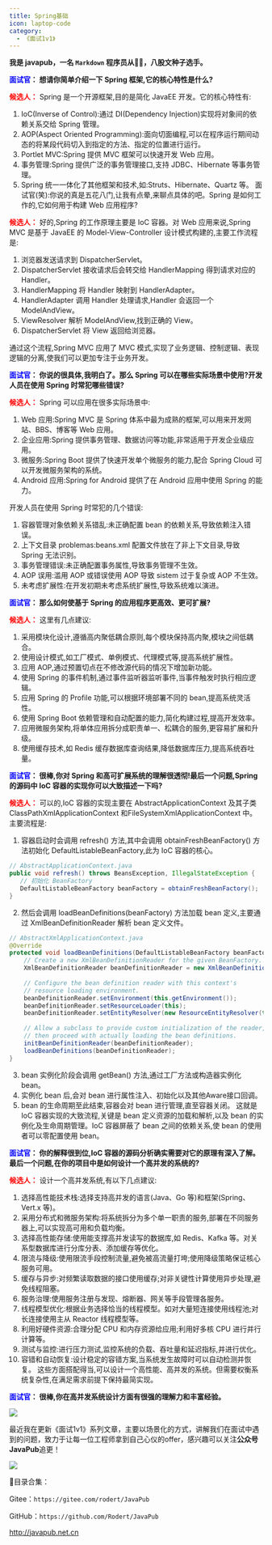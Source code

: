 ```yaml
---
title: Spring基础
icon: laptop-code
category:
  - 《面试1v1》
---
```






**我是 javapub，一名 `Markdown` 程序员从👨‍💻，八股文种子选手。**





**<font color=blue>面试官</font>： 想请你简单介绍一下 Spring 框架,它的核心特性是什么?**

**<font color=red>候选人：</font>** Spring 是一个开源框架,目的是简化 JavaEE 开发。它的核心特性有:

1. IoC(Inverse of Control):通过 DI(Dependency Injection)实现将对象间的依赖关系交给 Spring 管理。
2. AOP(Aspect Oriented Programming):面向切面编程,可以在程序运行期间动态的将某段代码切入到指定的方法、指定的位置进行运行。
3. Portlet MVC:Spring 提供 MVC 框架可以快速开发 Web 应用。
4. 事务管理:Spring 提供广泛的事务管理接口,支持 JDBC、Hibernate 等事务管理。
5. Spring 统一一体化了其他框架和技术,如:Struts、Hibernate、Quartz 等。
面试官(笑):你说的真是五花八门,让我有点晕,来聊点具体的吧。Spring 是如何工作的,它如何用于构建 Web 应用程序? 

**<font color=red>候选人：</font>** 好的,Spring 的工作原理主要是 IoC 容器。对 Web 应用来说,Spring MVC 是基于 JavaEE 的 Model-View-Controller 设计模式构建的,主要工作流程是:

1. 浏览器发送请求到 DispatcherServlet。
2. DispatcherServlet 接收请求后会转交给 HandlerMapping 得到请求对应的 Handler。
3. HandlerMapping 将 Handler 映射到 HandlerAdapter。
4. HandlerAdapter 调用 Handler 处理请求,Handler 会返回一个 ModelAndView。
5. ViewResolver 解析 ModelAndView,找到正确的 View。
6. DispatcherServlet 将 View 返回给浏览器。

通过这个流程,Spring MVC 应用了 MVC 模式,实现了业务逻辑、控制逻辑、表现逻辑的分离,使我们可以更加专注于业务开发。

**<font color=blue>面试官</font>： 你说的很具体,我明白了。那么 Spring 可以在哪些实际场景中使用?开发人员在使用 Spring 时常犯哪些错误?**


**<font color=red>候选人：</font>** Spring 可以应用在很多实际场景中:

1. Web 应用:Spring MVC 是 Spring 体系中最为成熟的框架,可以用来开发网站、BBS、博客等 Web 应用。
2. 企业应用:Spring 提供事务管理、数据访问等功能,非常适用于开发企业级应用。
3. 微服务:Spring Boot 提供了快速开发单个微服务的能力,配合 Spring Cloud 可以开发微服务架构的系统。
4. Android 应用:Spring for Android 提供了在 Android 应用中使用 Spring 的能力。

开发人员在使用 Spring 时常犯的几个错误:

1. 容器管理对象依赖关系错乱:未正确配置 bean 的依赖关系,导致依赖注入错误。
2. 上下文目录 problemas:beans.xml 配置文件放在了非上下文目录,导致 Spring 无法识别。
3. 事务管理错误:未正确配置事务属性,导致事务管理不生效。 
4. AOP 误用:滥用 AOP 或错误使用 AOP 导致 sistem 过于复杂或 AOP 不生效。
5. 未考虑扩展性:在开发初期未考虑系统扩展性,导致系统难以演进。

**<font color=blue>面试官</font>： 那么如何使基于 Spring 的应用程序更高效、更可扩展?**

**<font color=red>候选人：</font>** 这里有几点建议:

1. 采用模块化设计,遵循高内聚低耦合原则,每个模块保持高内聚,模块之间低耦合。
2. 使用设计模式,如工厂模式、单例模式、代理模式等,提高系统扩展性。
3. 应用 AOP,通过预置切点在不修改源代码的情况下增加新功能。
4. 使用 Spring 的事件机制,通过事件监听器监听事件,当事件触发时执行相应逻辑。 
5. 应用 Spring 的 Profile 功能,可以根据环境部署不同的 bean,提高系统灵活性。
6. 使用 Spring Boot 依赖管理和自动配置的能力,简化构建过程,提高开发效率。
7. 应用微服务架构,将单体应用拆分成职责单一、松耦合的服务,更容易扩展和升级。
8. 使用缓存技术,如 Redis 缓存数据库查询结果,降低数据库压力,提高系统吞吐量。


**<font color=blue>面试官</font>： 很棒,你对 Spring 和高可扩展系统的理解很透彻!最后一个问题,Spring 的源码中 IoC 容器的实现你可以大致描述一下吗?**

**<font color=red>候选人：</font>** 可以的,IoC 容器的实现主要在 AbstractApplicationContext 及其子类 ClassPathXmlApplicationContext 和FileSystemXmlApplicationContext 中。主要流程是:

1. 容器启动时会调用 refresh() 方法,其中会调用 obtainFreshBeanFactory() 方法初始化 DefaultListableBeanFactory,此为 IoC 容器的核心。

```java
// AbstractApplicationContext.java
public void refresh() throws BeansException, IllegalStateException {
   // 初始化 BeanFactory
   DefaultListableBeanFactory beanFactory = obtainFreshBeanFactory();
}

```
2. 然后会调用 loadBeanDefinitions(beanFactory) 方法加载 bean 定义,主要通过 XmlBeanDefinitionReader 解析 bean 定义文件。

```java 
// AbstractXmlApplicationContext.java  
@Override
protected void loadBeanDefinitions(DefaultListableBeanFactory beanFactory) throws BeansException, IOException {
    // Create a new XmlBeanDefinitionReader for the given BeanFactory.
    XmlBeanDefinitionReader beanDefinitionReader = new XmlBeanDefinitionReader(beanFactory);
  
    // Configure the bean definition reader with this context's
    // resource loading environment.
    beanDefinitionReader.setEnvironment(this.getEnvironment());
    beanDefinitionReader.setResourceLoader(this);
    beanDefinitionReader.setEntityResolver(new ResourceEntityResolver(this));
  
    // Allow a subclass to provide custom initialization of the reader,
    // then proceed with actually loading the bean definitions.
    initBeanDefinitionReader(beanDefinitionReader);
    loadBeanDefinitions(beanDefinitionReader);
}
```

3. bean 实例化阶段会调用 getBean() 方法,通过工厂方法或构造器实例化 bean。
4. 实例化 bean 后,会对 bean 进行属性注入、初始化以及其他Aware接口回调。
5. bean 的生命周期至此结束,容器会对 bean 进行管理,直至容器关闭。
这就是 IoC 容器实现的大致流程,关键是 bean 定义资源的加载和解析,以及 bean 的实例化及生命周期管理。IoC 容器屏蔽了 bean 之间的依赖关系,使 bean 的使用者可以零配置使用 bean。


**<font color=blue>面试官</font>： 你的解释很到位,IoC 容器的源码分析确实需要对它的原理有深入了解。最后一个问题,在你的项目中是如何设计一个高并发的系统的?**

**<font color=red>候选人：</font>** 设计一个高并发系统,有以下几点建议:

1. 选择高性能技术栈:选择支持高并发的语言(Java、Go 等)和框架(Spring、Vert.x 等)。
2. 采用分布式和微服务架构:将系统拆分为多个单一职责的服务,部署在不同服务器上,可以实现高可用和负载均衡。
3. 选择高性能存储:使用能支撑高并发读写的数据库,如 Redis、Kafka 等。对关系型数据库进行分库分表、添加缓存等优化。 
4. 限流与降级:使用限流手段控制流量,避免被高流量打垮;使用降级策略保证核心服务可用。
5. 缓存与异步:对频繁读取数据的接口使用缓存;对非关键性计算使用异步处理,避免线程阻塞。
6. 服务治理:使用服务注册与发现、熔断器、网关等手段管理各服务。
7. 线程模型优化:根据业务选择恰当的线程模型。如对大量短连接使用线程池;对长连接使用主从 Reactor 线程模型等。
8. 利用好硬件资源:合理分配 CPU 和内存资源给应用;利用好多核 CPU 进行并行计算等。 
9. 测试与监控:进行压力测试,监控系统的负载、吞吐量和延迟指标,并进行优化。
10. 容错和自动恢复:设计稳定的容错方案,当系统发生故障时可以自动检测并恢复。
这些方面搭配得当,可以设计一个高性能、高并发的系统。但需要权衡系统复杂性,在满足需求前提下保持最简实现。

**<font color=blue>面试官</font>： 很棒,你在高并发系统设计方面有很强的理解力和丰富经验。**






![](https://ghproxy.com/https://raw.githubusercontent.com/Rodert/javapub_oss/main/other/22.jpg?raw=true)


最近我在更新《面试1v1》系列文章，主要以场景化的方式，讲解我们在面试中遇到的问题，致力于让每一位工程师拿到自己心仪的offer，感兴趣可以关注**公众号JavaPub**追更！


![](https://javapub-common-oss.oss-cn-beijing.aliyuncs.com/javapub/2024%2F06%2F06%2F20240606-225632.png)


🎁目录合集：

Gitee：`https://gitee.com/rodert/JavaPub`

GitHub：`https://github.com/Rodert/JavaPub`


<http://javapub.net.cn>


